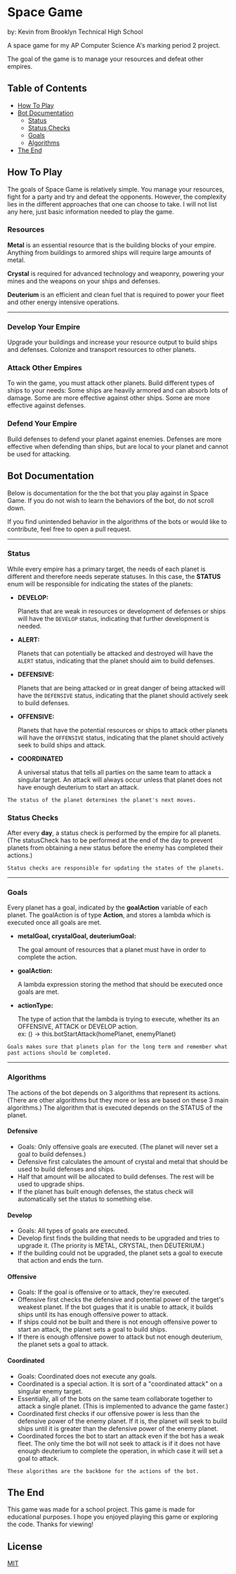 # **Space Game**

by: Kevin from Brooklyn Technical High School

A space game for my AP Computer Science A's marking period 2 project. <br>

The goal of the game is to manage your resources and defeat other empires. <br>

<!-- **DISCLAIMER:** This game is made entirely from the author's imagination and through research. Any references or correlation with other games or projects are entirely and purely coincidental. -->

## **Table of Contents**

- [How To Play](#how-to-play)
- [Bot Documentation](#bot-documentation)
  - [Status](#status)
  - [Status Checks](#status-checks)
  - [Goals](#goals)
  - [Algorithms](#algorithms)
- [The End](#the-end)

## **How To Play**

The goals of Space Game is relatively simple. You manage your resources, fight for a party and try and defeat the opponents. However, the complexity lies in the different approaches that one can choose to take. I will not list any here, just basic information needed to play the game.

### **Resources**

**Metal** is an essential resource that is the building blocks of your empire. Anything from buildings to armored ships will require large amounts of metal.

**Crystal** is required for advanced technology and weaponry, powering your mines and the weapons on your ships and defenses.

**Deuterium** is an efficient and clean fuel that is required to power your fleet and other energy intensive operations.

---

### **Develop Your Empire**

Upgrade your buildings and increase your resource output to build ships and defenses. Colonize and transport resources to other planets.

### **Attack Other Empires**

To win the game, you must attack other planets. Build different types of ships to your needs: Some ships are heavily armored and can absorb lots of damage. Some are more effective against other ships. Some are more effective against defenses.

### **Defend Your Empire**

Build defenses to defend your planet against enemies. Defenses are more effective when defending than ships, but are local to your planet and cannot be used for attacking.

## **Bot Documentation**

Below is documentation for the the bot that you play against in Space Game. If you do not wish to learn the behaviors of the bot, do not scroll down.

If you find unintended behavior in the algorithms of the bots or would like to contribute, feel free to open a pull request.

---

### **Status**

While every empire has a primary target, the needs of each planet is different and therefore needs seperate statuses. In this case, the **STATUS** enum will be responsible for indicating the states of the planets:

- **DEVELOP:**

    Planets that are weak in resources or development of defenses or ships will have the `DEVELOP` status, indicating that further development is needed.

- **ALERT:**

    Planets that can potentially be attacked and destroyed will have the `ALERT` status, indicating that the planet should aim to build defenses.

- **DEFENSIVE:**

    Planets that are being attacked or in great danger of being attacked will have the `DEFENSIVE` status, indicating that the planet should actively seek to build defenses.

- **OFFENSIVE:**

    Planets that have the potential resources or ships to attack other planets will have the `OFFENSIVE` status, indicating that the planet should actively seek to build ships and attack.

- **COORDINATED**

    A universal status that tells all parties on the same team to attack a singular target. An attack will always occur unless that planet does not have enough deuterium to start an attack.

>
    The status of the planet determines the planet's next moves.

### **Status Checks**

After every **day**, a status check is performed by the empire for all planets. (The statusCheck has to be performed at the end of the day to prevent planets from obtaining a new status before the enemy has completed their actions.)

    Status checks are responsible for updating the states of the planets.

---

### **Goals**

Every planet has a goal, indicated by the **goalAction** variable of each planet. The goalAction is of type **Action**, and stores a lambda which is executed once all goals are met.

- **metalGoal, crystalGoal, deuteriumGoal:**

    The goal amount of resources that a planet must have in order to complete the action.

- **goalAction:**

    A lambda expression storing the method that should be executed once goals are met.

- **actionType:**

    The type of action that the lambda is trying to execute, whether its an OFFENSIVE, ATTACK or DEVELOP action. <br>
    ex: () -> this.botStartAttack(homePlanet, enemyPlanet)
>
    Goals makes sure that planets plan for the long term and remember what past actions should be completed.

---

### **Algorithms**

The actions of the bot depends on 3 algorithms that represent its actions. (There are other algorithms but they more or less are based on these 3 main algorithms.) The algorithm that is executed depends on the STATUS of the planet. <br>

#### **Defensive**

- Goals: Only offensive goals are executed. (The planet will never set a goal to build defenses.)
- Defensive first calculates the amount of crystal and metal that should be used to build defenses and ships.
- Half that amount will be allocated to build defenses. The rest will be used to upgrade ships.
- If the planet has built enough defenses, the status check will automatically set the status to something else.

#### **Develop**

- Goals: All types of goals are executed.
- Develop first finds the building that needs to be upgraded and tries to upgrade it. (The priority is METAL, CRYSTAL, then DEUTERIUM.)
- If the building could not be upgraded, the planet sets a goal to execute that action and ends the turn.

#### **Offensive**

- Goals: If the goal is offensive or to attack, they're executed.
- Offensive first checks the defensive and potential power of the target's weakest planet. If the bot guages that it is unable to attack, it builds ships until its has enough offensive power to attack.
- If ships could not be built and there is not enough offensive power to start an attack, the planet sets a goal to build ships.
- If there is enough offensive power to attack but not enough deuterium, the planet sets a goal to attack.

#### **Coordinated**

- Goals: Coordinated does not execute any goals.
- Coordinated is a special action. It is sort of a "coordinated attack" on a singular enemy target.
- Essentially, all of the bots on the same team collaborate together to attack a single planet. (This is implemented to advance the game faster.)
- Coordinated first checks if our offensive power is less than the defensive power of the enemy planet. If it is, the planet will seek to build ships until it is greater than the defensive power of the enemy planet.
- Coordinated forces the bot to start an attack even if the bot has a weak fleet. The only time the bot will not seek to attack is if it does not have enough deuterium to complete the operation, in which case it will set a goal to attack.
>
    These algorithms are the backbone for the actions of the bot.

## **The End**

This game was made for a school project. This game is made for educational purposes.
I hope you enjoyed playing this game or exploring the code. Thanks for viewing!

## License
[MIT](/LICENSE.md)

